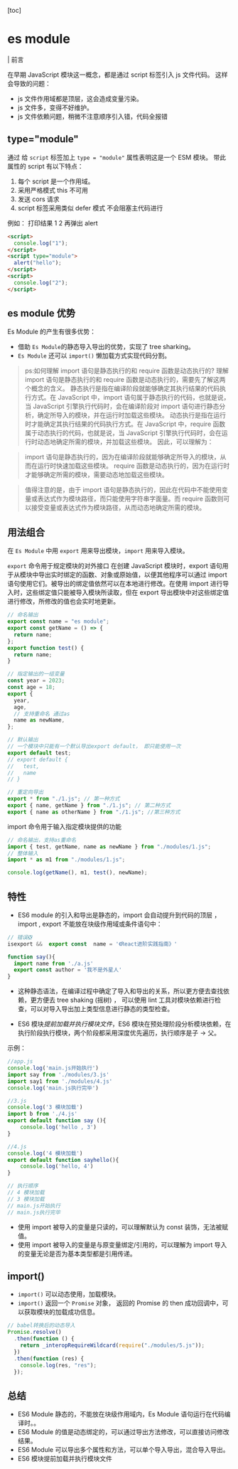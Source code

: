 [toc]

# es module

| 前言

在早期 JavaScript 模块这一概念，都是通过 script 标签引入 js 文件代码。
这样会导致的问题：

- js 文件作用域都是顶层，这会造成变量污染。
- js 文件多，变得不好维护。
- js 文件依赖问题，稍微不注意顺序引入错，代码全报错

## type="module"

通过 给 `script` 标签加上 `type = "module"` 属性表明这是一个 ESM 模块。
带此属性的 script 有以下特点：

1. 每个 script 是一个作用域。
2. 采用严格模式 this 不可用
3. 发送 cors 请求
4. script 标签采用类似 defer 模式 不会阻塞主代码进行

例如：
打印结果 1 2 再弹出 alert

```html
<script>
  console.log("1");
</script>
<script type="module">
  alert("hello");
</script>
<script>
  console.log("2");
</script>
```

## es module 优势

Es Module 的产生有很多优势：

- 借助 `Es Module`的静态导入导出的优势，实现了 tree sharking。
- `Es Module` 还可以 `import()` 懒加载方式实现代码分割。

> ps:如何理解 import 语句是静态执行的和 require 函数是动态执行的?
> 理解 import 语句是静态执行的和 require 函数是动态执行的，需要先了解这两个概念的含义。
> 静态执行是指在编译阶段就能够确定其执行结果的代码执行方式。在 JavaScript 中，import 语句属于静态执行的代码，也就是说，当 JavaScript 引擎执行代码时，会在编译阶段对 import 语句进行静态分析，确定所导入的模块，并在运行时加载这些模块。
> 动态执行是指在运行时才能确定其执行结果的代码执行方式。在 JavaScript 中，require 函数属于动态执行的代码，也就是说，当 JavaScript 引擎执行代码时，会在运行时动态地确定所需的模块，并加载这些模块。
> 因此，可以理解为：

> import 语句是静态执行的，因为在编译阶段就能够确定所导入的模块，从而在运行时快速加载这些模块。
> require 函数是动态执行的，因为在运行时才能够确定所需的模块，需要动态地加载这些模块。

> 值得注意的是，由于 import 语句是静态执行的，因此在代码中不能使用变量或表达式作为模块路径，而只能使用字符串字面量。而 require 函数则可以接受变量或表达式作为模块路径，从而动态地确定所需的模块。

## 用法组合

在 `Es Module` 中用 `export` 用来导出模块，`import` 用来导入模块。

`export` 命令用于规定模块的对外接口
在创建 JavaScript 模块时，export 语句用于从模块中导出实时绑定的函数、对象或原始值，以便其他程序可以通过 import 语句使用它们。被导出的绑定值依然可以在本地进行修改。在使用 import 进行导入时，这些绑定值只能被导入模块所读取，但在 export 导出模块中对这些绑定值进行修改，所修改的值也会实时地更新。

```js
// 命名输出
export const name = "es module";
export const getName = () => {
  return name;
};
export function test() {
  return name;
}

// 指定输出的一组变量
const year = 2023;
const age = 18;
export {
  year,
  age,
  // 支持重命名 通过as
  name as newName,
};

// 默认输出
// 一个模块中只能有一个默认导出export default， 即只能使用一次
export default test;
// export default {
//   test,
//   name
// }

// 重定向导出
export * from "./1.js"; // 第一种方式
export { name, getName } from "./1.js"; // 第二种方式
export { name as otherName } from "./1.js"; //第三种方式
```

import 命令用于输入指定模块提供的功能

```js
// 命名输出，支持as重命名
import { test, getName, name as newName } from "./modules/1.js";
// 整体输入
import * as m1 from "./modules/1.js";

console.log(getName(), m1, test(), newName);
```

## 特性

- ES6 module 的引入和导出是静态的，import 会自动提升到代码的顶层 ，import , export 不能放在块级作用域或条件语句中：

```js
// 错误❎
isexport &&  export const  name = '《React进阶实践指南》'

function say(){
  import name from './a.js'
  export const author = '我不是外星人'
}
```

- 这种静态语法，在编译过程中确定了导入和导出的关系，所以更方便去查找依赖，更方便去 tree shaking (摇树) ， 可以使用 lint 工具对模块依赖进行检查，可以对导入导出加上类型信息进行静态的类型检查。

- ES6 模块*提前加载并执行模块文件*，ES6 模块在预处理阶段分析模块依赖，在执行阶段执行模块，两个阶段都采用深度优先遍历，执行顺序是子 -> 父。

示例：

```js
//app.js
console.log('main.js开始执行')
import say from './modules/3.js'
import say1 from './modules/4.js'
console.log('main.js执行完毕')

//3.js
console.log('3 模块加载')
import b from './4.js'
export default function say (){
    console.log('hello , 3')
}

//4.js
console.log('4 模块加载')
export default function sayhello(){
    console.log('hello, 4')
}

// 执行顺序
// 4 模块加载
// 3 模块加载
// main.js开始执行
// main.js执行完毕
```

- 使用 import 被导入的变量是只读的，可以理解默认为 const 装饰，无法被赋值。
- 使用 import 被导入的变量是与原变量绑定/引用的，可以理解为 import 导入的变量无论是否为基本类型都是引用传递。

## import()

- `import()` 可以动态使用，加载模块。
- `import()` 返回一个 `Promise` 对象， 返回的 Promise 的 then 成功回调中，可以获取模块的加载成功信息。

```js
// babel转换后的动态导入
Promise.resolve()
  .then(function () {
    return _interopRequireWildcard(require("./modules/5.js"));
  })
  .then(function (res) {
    console.log(res, "res");
  });
```

## 总结

- ES6 Module 静态的，不能放在块级作用域内，Es Module 语句运行在代码编译时。。
- ES6 Module 的值是动态绑定的，可以通过导出方法修改，可以直接访问修改结果。
- ES6 Module 可以导出多个属性和方法，可以单个导入导出，混合导入导出。
- ES6 模块提前加载并执行模块文件
